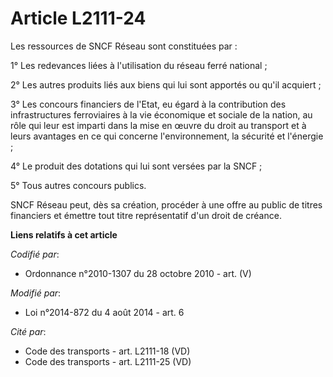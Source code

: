 # Article L2111-24

Les ressources de SNCF Réseau sont constituées par :

1° Les redevances liées à l'utilisation du réseau ferré national ;

2° Les autres produits liés aux biens qui lui sont apportés ou qu'il acquiert ;

3° Les concours financiers de l'Etat, eu égard à la contribution des infrastructures ferroviaires à la vie économique et
sociale de la nation, au rôle qui leur est imparti dans la mise en œuvre du droit au transport et à leurs avantages en ce qui
concerne l'environnement, la sécurité et l'énergie ;

4° Le produit des dotations qui lui sont versées par la SNCF ; 

5° Tous autres concours publics. 

SNCF Réseau peut, dès sa création, procéder à une offre au public de titres financiers et émettre tout titre représentatif
d'un droit de créance.

**Liens relatifs à cet article**

_Codifié par_:

  - Ordonnance n°2010-1307 du 28 octobre 2010 - art. (V)

_Modifié par_:

  - Loi n°2014-872 du 4 août 2014 - art. 6

_Cité par_:

  - Code des transports - art. L2111-18 (VD)
  - Code des transports - art. L2111-25 (VD)
